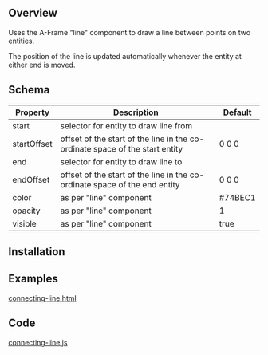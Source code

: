 ## Overview

Uses the A-Frame "line" component to draw a line between points on two entities.

The position of the line is updated automatically whenever the entity at either end is moved.



## Schema

| Property    | Description                                                  | Default |
| ----------- | ------------------------------------------------------------ | ------- |
| start       | selector for entity to draw line from                        |         |
| startOffset | offset of the start of the line  in the co-ordinate space of the start entity | 0 0 0   |
| end         | selector for entity to draw line to                          |         |
| endOffset   | offset of the start of the line  in the co-ordinate space of the end entity | 0 0 0   |
| color       | as per "line" component                                      | #74BEC1 |
| opacity     | as per "line" component                                      | 1       |
| visible     | as per "line" component                                      | true    |



## Installation

<script src="https://cdn.jsdelivr.net/gh/diarmidmackenzie/aframe-examples@latest/components/connecting-line.min.js"></script>



## Examples

[connecting-line.html](https://diarmidmackenzie.github.io/aframe-examples/component-usage/connecting-line.html)



## Code

[connecting-line.js](https://github.com/diarmidmackenzie/aframe-examples/blob/main/components/connecting-line.js)